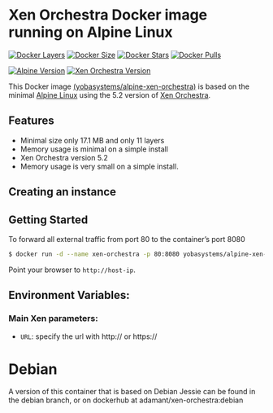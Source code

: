 # Xen Orchestra Docker image running on Alpine Linux

[![Docker Layers](https://img.shields.io/badge/docker%20layers-11-blue.svg?maxAge=2592000?style=flat-square)](https://hub.docker.com/r/yobasystems/alpine-xen-orchestra/) [![Docker Size](https://img.shields.io/badge/docker%20size-17.1%20MB-blue.svg?maxAge=2592000?style=flat-square)](https://hub.docker.com/r/yobasystems/alpine-xen-orchestra/) [![Docker Stars](https://img.shields.io/docker/stars/yobasystems/alpine-xen-orchestra.svg?maxAge=2592000?style=flat-square)](https://hub.docker.com/r/yobasystems/alpine-xen-orchestra/) [![Docker Pulls](https://img.shields.io/docker/pulls/yobasystems/alpine-xen-orchestra.svg?maxAge=2592000?style=flat-square)](https://hub.docker.com/r/yobasystems/alpine-xen-orchestra/)

[![Alpine Version](https://img.shields.io/badge/alpine%20version-v3.4-green.svg?maxAge=2592000?style=flat-square)](http://alpinelinux.org/) [![Xen Orchestra Version](https://img.shields.io/badge/xo%20version-v5.2-green.svg?maxAge=2592000?style=flat-square)](http://nginx.org/en/)



This Docker image [(yobasystems/alpine-xen-orchestra)](https://hub.docker.com/r/yobasystems/alpine-xen-orchestra/) is based on the minimal [Alpine Linux](http://alpinelinux.org/)  using the 5.2 version of [Xen Orchestra](https://xen-orchestra.com/).

## Features

  * Minimal size only 17.1 MB and only 11 layers
  * Memory usage is minimal on a simple install
  * Xen Orchestra version 5.2
  * Memory usage is very small on a simple install.


## Creating an instance


## Getting Started

To forward all external traffic from port 80 to the container’s port 8080

```sh
$ docker run -d --name xen-orchestra -p 80:8080 yobasystems/alpine-xen-orchestra
```

Point your browser to `http://host-ip`.

## Environment Variables:


### Main Xen parameters:
* `URL`: specify the url with http:// or https://



# Debian
 A version of this container that is based on Debian Jessie can be found in the debian branch, or on dockerhub at adamant/xen-orchestra:debian

